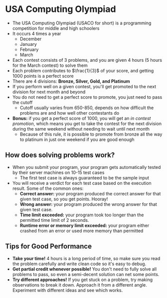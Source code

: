 # USA Computing Olympiad

- The USA Computing Olympiad (USACO for short) is a programming competition for middle and high schoolers
- It occurs 4 times a year
  - December
  - January
  - February
  - March
- Each contest consists of 3 problems, and you are given 4 hours (5 hours for the March contest) to solve them
- Each problem contributes to $\frac{1}{3}$ of your score, and getting 1000 points is a perfect score
- There are 4 divisions: **Bronze, Silver, Gold, and Platinum**
- If you perform well on a given contest, you'll get promoted to the next division for next month and beyond
- You do not need to get a perfect score to promote, you just need to pass the cutoff
  - Cutoff usually varies from 650-850, depends on how difficult the problems are and how well other contestants do
- **Bonus:** if you get a perfect score of 1000, you will get an *in contest promotion*, which means you get to take the contest for the next division during the same weekend without needing to wait until next month
  - Because of this rule, it is possible to promote from bronze all the way to platinum in just one weekend if you are good enough

## How does solving problems work?

- When you submit your program, your program gets automatically tested by their server machines on 10-15 test cases
  - The first test case is always guaranteed to be the sample input
- You will receive a verdict for each test case based on the execution result. Some of the common ones:
  - **Correct answer:** your program produced the correct answer for that given test case, so you get points. Hooray!
  - **Wrong answer:** your program produced the wrong answer for that given test case.
  - **Time limit exceeded:** your program took too longer than the permitted time limit of 2 seconds.
  - **Runtime error or memory limit exceeded:** your program either crashed from an error or used more memory than permitted

## Tips for Good Performance

- **Take your time!** 4 hours is a long period of time, so make sure you read the problem carefully and write clean code so it's easy to debug.
- **Get partial credit whenever possible!** You don't need to fully solve all problems to pass, so even a semi-decent solution can net some points.
- **Try different approaches!** If you get stuck on a problem, try making observations to break it down. Approach it from a different angle. Experiment with different ideas and see which works.